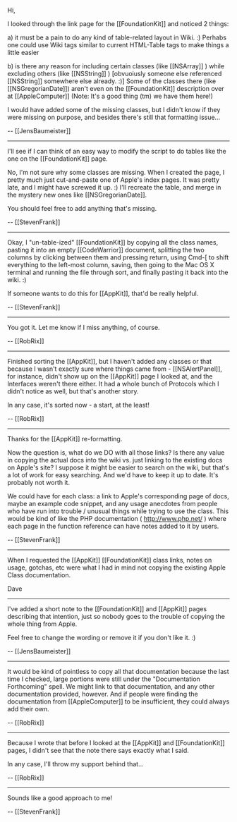 

Hi,

I looked through the link page for the [[FoundationKit]] and noticed 2 things:

a) it must be a pain to do any kind of table-related layout in Wiki. :)
   Perhabs one could use Wiki tags similar to current HTML-Table tags to make
   things a little easier

b) is there any reason for including certain classes (like [[NSArray]] ) while 
   excluding others (like [[NSString]] ) 
   [obvuoiusly someone else referenced [[NSString]] somewhere else already. :)]
   Some of the classes there (like [[NSGregorianDate]]) aren't even on the
   [[FoundationKit]] description over at [[AppleComputer]]
   (Note: It's a good thing (tm) we have them here!)

I would have added some of the missing classes, but I didn't know if they were missing on purpose, and besides there's still that formatting issue...

-- [[JensBaumeister]]

----

I'll see if I can think of an easy way to modify the script to do tables like the one on the [[FoundationKit]] page.

No, I'm not sure why some classes are missing.  When I created the page, I pretty much just cut-and-paste one of Apple's index pages.  It was pretty late, and I might have screwed it up.  :)  I'll recreate the table, and merge in the mystery new ones like [[NSGregorianDate]]. 

You should feel free to add anything that's missing.

-- [[StevenFrank]]

----

Okay, I "un-table-ized" [[FoundationKit]] by copying all the class names, pasting it into an empty [[CodeWarrior]] document, splitting the two columns by clicking between them and pressing return, using Cmd-[ to shift everything to the left-most column, saving, then going to the Mac OS X terminal and running the file through sort, and finally pasting it back into the wiki.  :)

If someone wants to do this for [[AppKit]], that'd be really helpful.

-- [[StevenFrank]]

----

You got it. Let me know if I miss anything, of course.

-- [[RobRix]]

----

Finished sorting the [[AppKit]], but I haven't added any classes or that because I wasn't exactly sure where things came from - [[NSAlertPanel]], for instance, didn't show up on the [[AppKit]] page I looked at, and the Interfaces weren't there either. It had a whole bunch of Protocols which I didn't notice as well, but that's another story.

In any case, it's sorted now - a start, at the least!

-- [[RobRix]]

----

Thanks for the [[AppKit]] re-formatting.

Now the question is, what do we DO with all those links?  Is there any value in copying the actual docs into the wiki vs. just linking to the existing docs on Apple's site?  I suppose it might be easier to search on the wiki, but that's a lot of work for easy searching.  And we'd have to keep it up to date.  It's probably not worth it.

We could have for each class: a link to Apple's corresponding page of docs, maybe an example code snippet, and any usage anecdotes from people who have run into trouble / unusual things while trying to use the class.  This would be kind of like the PHP documentation ( http://www.php.net/ ) where each page in the function reference can have notes added to it by users.

-- [[StevenFrank]]

----

When I requested the [[AppKit]] [[FoundationKit]] class links, notes on usage, gotchas, etc were what I had in mind not copying the existing Apple Class documentation.

Dave

----

I've added a short note to the [[FoundationKit]] and [[AppKit]] pages describing that intention, just so nobody goes to the trouble of copying the whole thing from Apple.

Feel free to change the wording or remove it if you don't like it. :)

-- [[JensBaumeister]]

----

It would be kind of pointless to copy all that documentation because the last time I checked, large portions were still under the "Documentation Forthcoming" spell. We might link to that documentation, and any other documentation provided, however. And if people were finding the documentation from [[AppleComputer]] to be insufficient, they could always add their own.

-- [[RobRix]]

----

Because I wrote that before I looked at the [[AppKit]] and [[FoundationKit]] pages, I didn't see that the note there says exactly what I said.

In any case, I'll throw my support behind that...

-- [[RobRix]]

----

Sounds like a good approach to me!

-- [[StevenFrank]]